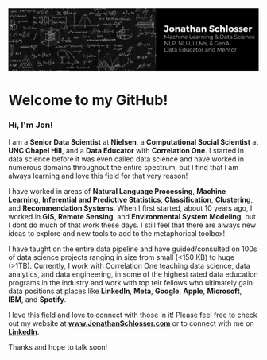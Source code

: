 <img src="Black Technology LinkedIn Banner.png"/> 

# Welcome to my GitHub! 

### Hi, I'm Jon! 

I am a **Senior Data Scientist** at **Nielsen**, a **Computational Social Scientist** at **UNC Chapel Hill**, and a **Data Educator** with **Correlation One**. I started in data science before it was even called data science and have worked in numerous domains throughout the entire spectrum, but I find that I am always learning and love this field for that very reason! 

I have worked in areas of **Natural Language Processing**, **Machine Learning**, **Inferential and Predictive Statistics**, **Classification**, **Clustering**, and **Recommendation Systems**. When I first started, about 10 years ago, I worked in **GIS**, **Remote Sensing**, and **Environmental System Modeling**, but I dont do much of that work these days. I still feel that there are always new ideas to explore and new tools to add to the metaphorical toolbox!

I have taught on the entire data pipeline and have guided/consulted on 100s of data science projects ranging in size from small (<150 KB) to huge (>1TB). Currently, I work with Correlation One teaching data science, data analytics, and data engineering, in some of the highest rated data education programs in the industry and work with top teir fellows who ultimately gain data positions at places like **LinkedIn**, **Meta**, **Google**, **Apple**, **Microsoft**, **IBM**, and **Spotify**. 

I love this field and love to connect with those in it! Please feel free to check out my website at **www.JonathanSchlosser.com** or to connect with me on [**LinkedIn**](https://www.linkedin.com/in/jonathanphilipschlosser/). 

Thanks and hope to talk soon! 
